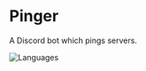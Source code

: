 # Pinger
A Discord bot which pings servers.

![Languages](https://skillicons.dev/icons?i=nodejs,mongodb)
